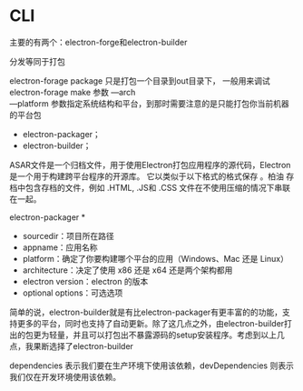 # CLI

主要的有两个：electron-forge和electron-builder

分发等同于打包

electron-forage package 只是打包一个目录到out目录下， 一般用来调试
electron-forage make 
参数 —arch  
—platform 参数指定系统结构和平台，到那时需要注意的是只能打包你当前机器的平台包

* electron-packager；
* electron-builder；

ASAR文件是一个归档文件，用于使用Electron打包应用程序的源代码，Electron是一个用于构建跨平台程序的开源库。 它以类似于以下格式的格式保存 。柏油 存档中包含存档的文件，例如 .HTML, .JS和 .CSS 文件在不使用压缩的情况下串联在一起。

electron-packager <sourcedir> <appname> <platform> <architecture> <electron version> <optional options>
* 
* sourcedir：项目所在路径
* appname：应用名称
* platform：确定了你要构建哪个平台的应用（Windows、Mac 还是 Linux）
* architecture：决定了使用 x86 还是 x64 还是两个架构都用
* electron version：electron 的版本
* optional options：可选选项



简单的说，electron-builder就是有比electron-packager有更丰富的的功能，支持更多的平台，同时也支持了自动更新。除了这几点之外，由electron-builder打出的包更为轻量，并且可以打包出不暴露源码的setup安装程序。考虑到以上几点，我果断选择了electron-builder 


dependencies 表示我们要在生产环境下使用该依赖，devDependencies 则表示我们仅在开发环境使用该依赖。
